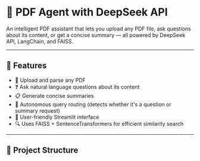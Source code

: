# 🤖 PDF Agent with DeepSeek API

An intelligent PDF assistant that lets you upload any PDF file, ask questions about its content, or get a concise summary — all powered by DeepSeek API, LangChain, and FAISS.

---

## 🌟 Features

- 📄 Upload and parse any PDF
- ❓ Ask natural language questions about its content
- 📋 Generate concise summaries
- 🧠 Autonomous query routing (detects whether it's a question or summary request)
- 💬 User-friendly Streamlit interface
- 🔍 Uses FAISS + SentenceTransformers for efficient similarity search

---

## 📁 Project Structure
